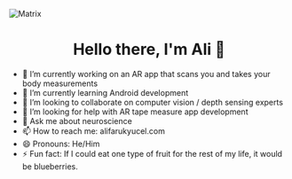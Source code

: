 ![Matrix](https://user-images.githubusercontent.com/34458230/178482618-56265607-993f-45c2-8171-0448727a3202.gif)

<p>
  <h1 align="center"><b>Hello there, I'm Ali 👋</b></h1>
</p>

- 🔭 I’m currently working on an AR app that scans you and takes your body measurements
- 🌱 I’m currently learning Android development
- 👯 I’m looking to collaborate on computer vision / depth sensing experts
- 🤔 I’m looking for help with AR tape measure app development
- 💬 Ask me about neuroscience
- 📫 How to reach me: alifarukyucel.com
- 😄 Pronouns: He/Him
- ⚡ Fun fact: If I could eat one type of fruit for the rest of my life, it would be blueberries.
